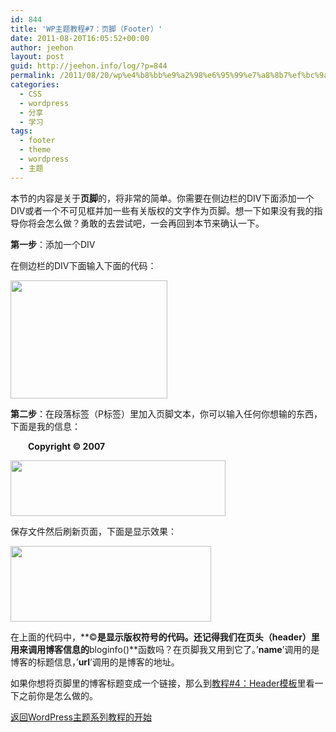 ```yaml
---
id: 844
title: 'WP主题教程#7：页脚（Footer）'
date: 2011-08-20T16:05:52+00:00
author: jeehon
layout: post
guid: http://jeehon.info/log/?p=844
permalink: /2011/08/20/wp%e4%b8%bb%e9%a2%98%e6%95%99%e7%a8%8b7%ef%bc%9a%e9%a1%b5%e8%84%9a%ef%bc%88footer%ef%bc%89/
categories:
  - CSS
  - wordpress
  - 分享
  - 学习
tags:
  - footer
  - theme
  - wordpress
  - 主题
---
```

本节的内容是关于**页脚**的，将非常的简单。你需要在侧边栏的DIV下面添加一个DIV或者一个不可见框并加一些有关版权的文字作为页脚。想一下如果没有我的指导你将会怎么做？勇敢的去尝试吧，一会再回到本节来确认一下。

**第一步**：添加一个DIV

在侧边栏的DIV下面输入下面的代码：
  
<strong style="margin-left:2em;"><div id=”footer”></strong>**</div>**
  
[<img src="http://jeehon.info/log/files/2011/08/add-footer.gif" alt="" title="add-footer" width="251" height="189" class="aligncenter size-full wp-image-846" />](http://jeehon.info/log/files/2011/08/add-footer.gif)<!--more-->

**第二步**：在段落标签（P标签）里加入页脚文本，你可以输入任何你想输的东西，下面是我的信息：
  
<strong style="margin-left:2em;"><p>Copyright &#169; 2007 <?php bloginfo(‘name’); ?></p></strong>
  
[<img src="http://jeehon.info/log/files/2011/08/add-footer-text.gif" alt="" title="add-footer-text" width="344" height="89" class="aligncenter size-full wp-image-847" />](http://jeehon.info/log/files/2011/08/add-footer-text.gif)
  
保存文件然后刷新页面，下面是显示效果：
  
[<img src="http://jeehon.info/log/files/2011/08/footer.gif" alt="" title="footer" width="321" height="121" class="aligncenter size-full wp-image-848" />](http://jeehon.info/log/files/2011/08/footer.gif)

在上面的代码中，**&#169;**是显示版权符号的代码。还记得我们在页头（header）里用来调用博客信息的**bloginfo()**函数吗？在页脚我又用到它了。’**name**’调用的是博客的标题信息，’**url**’调用的是博客的地址。

如果你想将页脚里的博客标题变成一个链接，那么到[教程#4：Header模板](http://jeehon.info/log/2011/08/09/wp%E4%B8%BB%E9%A2%98%E6%95%99%E7%A8%8B-4%EF%BC%9Aheader%E6%A8%A1%E6%9D%BF/)里看一下之前你是怎么做的。

[返回WordPress主题系列教程的开始](http://jeehon.info/log/2011/08/04/%E6%83%B3%E5%88%B6%E4%BD%9Cwordpress%E4%B8%BB%E9%A2%98%EF%BC%9F/)